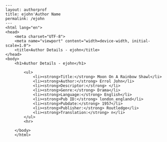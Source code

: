
    ---
    layout: authorprof
    title: ejohn'Author Name 
    permalink: /ejohn
    ---
    <html lang="en">
    <head>
        <meta charset="UTF-8">
        <meta name="viewport" content="width=device-width, initial-scale=1.0">
        <title>Author Details - ejohn</title>
    </head>
    <body>
        <h1>Author Details - ejohn</h1>
        
            <ul>
                <li><strong>Title:</strong> Moon On A Rainbow Shawl</li>
                <li><strong>Author:</strong> Errol John</li>
                <li><strong>Descriptor:</strong> </li>
                <li><strong>Genre:</strong> Drama</li>
                <li><strong>Language:</strong> English</li>
                <li><strong>Pub ID:</strong> london_england</li>
                <li><strong>Pubdate:</strong> 1957</li>
                <li><strong>Publisher:</strong> Routledge</li>
                <li><strong>Translation:</strong> n</li>
            </ul>
            <hr>
            
        </body>
        </html>
        